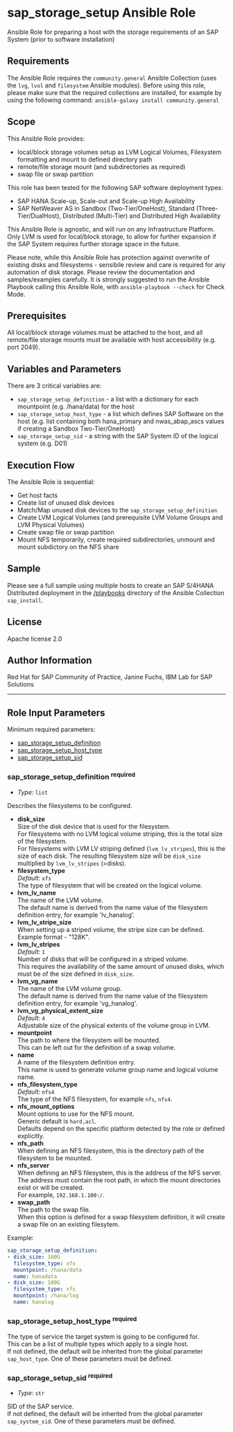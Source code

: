 # sap_storage_setup Ansible Role

Ansible Role for preparing a host with the storage requirements of an SAP System (prior to software installation)

## Requirements

The Ansible Role requires the `community.general` Ansible Collection (uses the `lvg`, `lvol` and `filesystem` Ansible modules). Before using this role, please make sure that the required collections are installed, for example by using the following command: `ansible-galaxy install community.general`

## Scope

This Ansible Role provides:
- local/block storage volumes setup as LVM Logical Volumes, Filesystem formatting and mount to defined directory path
- remote/file storage mount (and subdirectories as required)
- swap file or swap partition

This role has been tested for the following SAP software deployment types:
- SAP HANA Scale-up, Scale-out and Scale-up High Availability
- SAP NetWeaver AS in Sandbox (Two-Tier/OneHost), Standard (Three-Tier/DualHost), Distributed (Multi-Tier) and Distributed High Availability

This Ansible Role is agnostic, and will run on any Infrastructure Platform. Only LVM is used for local/block storage, to allow for further expansion if the SAP System requires further storage space in the future.

Please note, while this Ansible Role has protection against overwrite of existing disks and filesystems - sensibile review and care is required for any automation of disk storage. Please review the documentation and samples/examples carefully. It is strongly suggested to run the Ansible Playbook calling this Ansible Role, with `ansible-playbook --check` for Check Mode.

## Prerequisites

All local/block storage volumes must be attached to the host, and all remote/file storage mounts must be available with host accessibility (e.g. port 2049).

## Variables and Parameters

There are 3 critical variables are:
- `sap_storage_setup_definition` - a list with a dictionary for each mountpoint (e.g. /hana/data) for the host
- `sap_storage_setup_host_type` - a list which defines SAP Software on the host (e.g. list containing both hana_primary and nwas_abap_ascs values if creating a Sandbox Two-Tier/OneHost)
- `sap_storage_setup_sid` - a string with the SAP System ID of the logical system (e.g. D01)

## Execution Flow

The Ansible Role is sequential:
- Get host facts
- Create list of unused disk devices
- Match/Map unused disk devices to the `sap_storage_setup_definition`
- Create LVM Logical Volumes (and prerequisite LVM Volume Groups and LVM Physical Volumes)
- Create swap file or swap partition
- Mount NFS temporarily, create required subdirectories, unmount and mount subdictory on the NFS share

## Sample

Please see a full sample using multiple hosts to create an SAP S/4HANA Distributed deployment in the [/playbooks](../../playbooks/) directory of the Ansible Collection `sap_install`.

## License

Apache license 2.0

## Author Information

Red Hat for SAP Community of Practice, Janine Fuchs, IBM Lab for SAP Solutions

---
<!-- BEGIN: Role Input Parameters -->
## Role Input Parameters

Minimum required parameters:

- [sap_storage_setup_definition](#sap_storage_setup_definition)
- [sap_storage_setup_host_type](#sap_storage_setup_host_type)
- [sap_storage_setup_sid](#sap_storage_setup_sid)


### sap_storage_setup_definition <sup>required</sup>

- _Type:_ `list`

Describes the filesystems to be configured.<br>

- **disk_size**<br>
    Size of the disk device that is used for the filesystem.<br>For filesystems with no LVM logical volume striping, this is the total size of the filesystem.<br>For filesystems with LVM LV striping defined (`lvm_lv_stripes`), this is the size of each disk. The resulting filesystem size will be `disk_size` multiplied by `lvm_lv_stripes` (=disks).
- **filesystem_type**<br>
    _Default:_ `xfs`<br>
    The type of filesystem that will be created on the logical volume.
- **lvm_lv_name**<br>
    The name of the LVM volume.<br>The default name is derived from the name value of the filesystem definition entry, for example 'lv_hanalog'.
- **lvm_lv_stripe_size**<br>
    When setting up a striped volume, the stripe size can be defined.<br>Example format - "128K".
- **lvm_lv_stripes**<br>
    _Default:_ `1`<br>
    Number of disks that will be configured in a striped volume.<br>This requires the availability of the same amount of unused disks, which must be of the size defined in `disk_size`.
- **lvm_vg_name**<br>
    The name of the LVM volume group.<br>The default name is derived from the name value of the filesystem definition entry, for example 'vg_hanalog'.
- **lvm_vg_physical_extent_size**<br>
    _Default:_ `4`<br>
    Adjustable size of the physical extents of the volume group in LVM.
- **mountpoint**<br>
    The path to where the filesystem will be mounted.<br>This can be left out for the definition of a swap volume.
- **name**<br>
    A name of the filesystem definition entry.<br>This name is used to generate volume group name and logical volume name.
- **nfs_filesystem_type**<br>
    _Default:_ `nfs4`<br>
    The type of the NFS filesystem, for example `nfs`, `nfs4`.
- **nfs_mount_options**<br>
    Mount options to use for the NFS mount.<br>Generic default is `hard,acl`.<br>Defaults depend on the specific platform detected by the role or defined explicitly.
- **nfs_path**<br>
    When defining an NFS filesystem, this is the directory path of the filesystem to be mounted.
- **nfs_server**<br>
    When defining an NFS filesystem, this is the address of the NFS server.<br>The address must contain the root path, in which the mount directories exist or will be created.<br>For example, `192.168.1.100:/`.
- **swap_path**<br>
    The path to the swap file.<br>When this option is defined for a swap filesystem definition, it will create a swap file on an existing filesytem.

Example:

```yaml
sap_storage_setup_definition:
- disk_size: 100G
  filesystem_type: xfs
  mountpoint: /hana/data
  name: hanadata
- disk_size: 100G
  filesystem_type: xfs
  mountpoint: /hana/log
  name: hanalog
```

### sap_storage_setup_host_type <sup>required</sup>


The type of service the target system is going to be configured for.<br>
This can be a list of multiple types which apply to a single host.<br>
If not defined, the default will be inherited from the global parameter `sap_host_type`. One of these parameters must be defined.<br>

### sap_storage_setup_sid <sup>required</sup>

- _Type:_ `str`

SID of the SAP service.<br>
If not defined, the default will be inherited from the global parameter `sap_system_sid`. One of these parameters must be defined.<br>

<!-- END: Role Input Parameters -->

